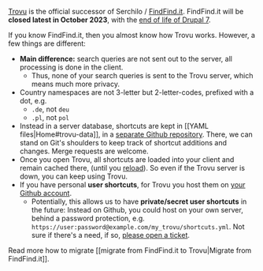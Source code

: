 [Trovu](https://trovu.net/) is the official successor of Serchilo / [FindFind.it](https://www.findfind.it/). FindFind.it will be **closed latest in October 2023**, with the [end of life of Drupal 7](https://www.drupal.org/psa-2022-02-23).

If you know FindFind.it, then you almost know how Trovu works. However, a few things are different:

- **Main difference:** search queries are not sent out to the server, all processing is done in the client.
  - Thus, none of your search queries is sent to the Trovu server, which means much more privacy.
- Country namespaces are not 3-letter but 2-letter-codes, prefixed with a dot, e.g.
  - `.de`, not `deu`
  - `.pl`, not `pol`
- Instead in a server database, shortcuts are kept in [[YAML files|Home#trovu-data]], in a [separate Github repository](https://github.com/trovu/trovu-data/). There, we can stand on Git's shoulders to keep track of shortcut additions and changes. Merge requests are welcome.
- Once you open Trovu, all shortcuts are loaded into your client and remain cached there, (until you [reload](https://github.com/trovu/trovu.github.io/wiki/Troubleshooting#i-edited-a-shortcut-but-it-has-no-effect)). So even if the Trovu server is down, you can keep using Trovu.
- If you have personal **user shortcuts**, for Trovu you host them on [your Github account](https://github.com/trovu/trovu.github.io/wiki/Advanced-settings-&-personal-shortcuts).
  -  Potentially, this allows us to have **private/secret user shortcuts** in the future: Instead on Github, you could host on your own server, behind a password protection, e.g. `https://user:password@example.com/my_trovu/shortcuts.yml`. Not sure if there's a need, if so, [please open a ticket](https://github.com/trovu/trovu-web/issues).

Read more how to migrate [[migrate from FindFind.it to Trovu|Migrate from FindFind.it]].